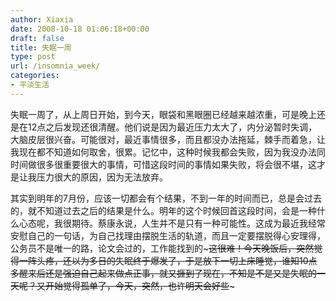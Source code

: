 ```yaml
---
author: Xiaxia
date: 2008-10-18 01:06:18+00:00
draft: false
title: 失眠一周
type: post
url: /insomnia_week/
categories:
- 平淡生活
---
```


失眠一周了，从上周日开始，到今天，眼袋和黑眼圈已经越来越浓重，可是晚上还是在12点之后发现还很清醒。他们说是因为最近压力太大了，内分泌暂时失调，大脑皮层很兴奋。可能很对，最近事情很多，而且都没办法拖延，棘手而着急，让我现在都不知道如何取舍，很累。记忆中，这种时候我都会失败，因为我没办法同时间做很多很重要很大的事情，可惜这段时间的事情如果失败，将会很不堪，这才是让我压力很大的原因，因为无法放弃。

其实到明年的7月份，应该一切都会有个结果，不到一年的时间而已，总是会过去的，就不知道过去之后的结果是什么。明年的这个时候回首这段时间，会是一种什么心态呢，我很期待。蔡康永说，人生并不是只有一种可能性。这成为最近我经常安慰自己的一句话，为自己找理由摆脱生活的轨道，而且一定要摆脱得心安理得，公务员不是唯一的路，论文会过的，工作能找到的~~~这很难！今天晚饭后，突然觉得一阵头疼，还以为多日的失眠终于爆发了，于是放下一切上床睡觉，谁知10点多醒来后还是强迫自己起来做点正事，就又捱到了现在，不知是不是又是失眠的一天呢？又开始觉得孤单了，今天，突然，也许明天会好些~~~
